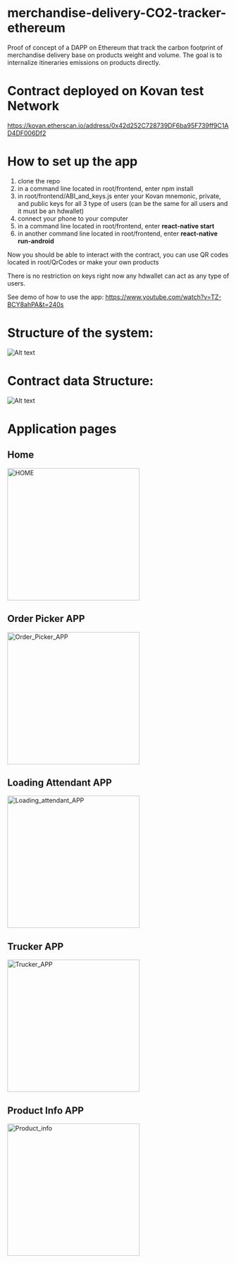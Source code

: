 # merchandise-delivery-CO2-tracker-ethereum

Proof of concept of a DAPP on Ethereum that track the carbon footprint of merchandise delivery base on products weight and volume.
The goal is to internalize itineraries emissions on products directly.

# Contract deployed on Kovan test Network

https://kovan.etherscan.io/address/0x42d252C728739DF6ba95F739ff9C1AD4DF006Df2

# How to set up the app

1) clone the repo
2) in a command line located in root/frontend, enter npm install
3) in root/frontend/ABI_and_keys.js enter your Kovan mnemonic, private, and public keys for all 3 type of users (can be the same for all users and it must be an hdwallet)
4) connect your phone to your computer
5) in a command line located in root/frontend, enter **react-native start**
6) in another command line located in root/frontend, enter **react-native run-android**

Now you should be able to interact with the contract, you can use QR codes located in root/QrCodes or make your own products

There is no restriction on keys right now any hdwallet can act as any type of users.

See demo of how to use the app:
https://www.youtube.com/watch?v=TZ-BCY8ahPA&t=240s

# Structure of the system:

![Alt text](README_picture/System_structure.jpg?raw=true)

# Contract data Structure:
![Alt text](README_picture/Contract_structure.jpg?raw=true)

# Application pages
## Home
<img src="README_picture/HOME.jpg" alt="HOME" width="300"/>

## Order Picker APP
<img src="README_picture/Order_Picker_APP.jpg" alt="Order_Picker_APP" width="300"/>

## Loading Attendant APP
<img src="README_picture/Loading_attendant_APP.jpg" alt="Loading_attendant_APP" width="300"/>

## Trucker APP
<img src="README_picture/Trucker_APP.jpg" alt="Trucker_APP" width="300"/>

## Product Info APP
<img src="README_picture/Product_info.jpg" alt="Product_info" width="300"/>




